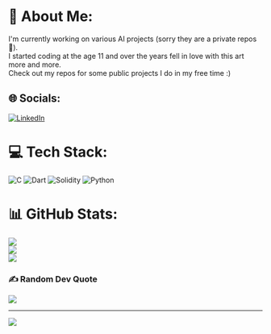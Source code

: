 # 💫 About Me:
I'm currently working on various AI projects (sorry they are a private repos 🫢).<br>I started coding at the age 11 and over the years fell in love with this art more and more.<br>Check out my repos for some public projects I do in my free time :)


## 🌐 Socials:
[![LinkedIn](https://img.shields.io/badge/LinkedIn-%230077B5.svg?logo=linkedin&logoColor=white)](https://linkedin.com/in/andreafabbricatore) 

# 💻 Tech Stack:
![C](https://img.shields.io/badge/c-%2300599C.svg?style=for-the-badge&logo=c&logoColor=white) ![Dart](https://img.shields.io/badge/dart-%230175C2.svg?style=for-the-badge&logo=dart&logoColor=white) ![Solidity](https://img.shields.io/badge/Solidity-%23363636.svg?style=for-the-badge&logo=solidity&logoColor=white) ![Python](https://img.shields.io/badge/python-3670A0?style=for-the-badge&logo=python&logoColor=ffdd54)
# 📊 GitHub Stats:
![](https://github-readme-stats.vercel.app/api?username=andreafabbricatore&theme=tokyonight&hide_border=false&include_all_commits=true&count_private=true)<br/>
![](https://github-readme-streak-stats.herokuapp.com/?user=andreafabbricatore&theme=tokyonight&hide_border=false)<br/>
![](https://github-readme-stats.vercel.app/api/top-langs/?username=andreafabbricatore&theme=tokyonight&hide_border=false&include_all_commits=true&count_private=true&layout=compact)

### ✍️ Random Dev Quote
![](https://quotes-github-readme.vercel.app/api?type=horizontal&theme=radical)

---
[![](https://visitcount.itsvg.in/api?id=andreafabbricatore&icon=0&color=0)](https://visitcount.itsvg.in)
